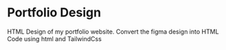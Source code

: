 # Portfolio Design
HTML Design of my portfolio website.
Convert the figma design into HTML Code using html and TailwindCss
